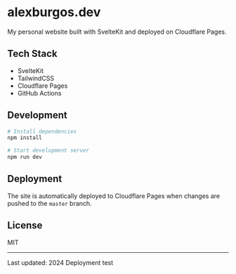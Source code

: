 # alexburgos.dev

My personal website built with SvelteKit and deployed on Cloudflare Pages.

## Tech Stack

- SvelteKit
- TailwindCSS
- Cloudflare Pages
- GitHub Actions

## Development

```bash
# Install dependencies
npm install

# Start development server
npm run dev
```

## Deployment

The site is automatically deployed to Cloudflare Pages when changes are pushed to the `master` branch.

## License

MIT

---
Last updated: 2024
Deployment test
